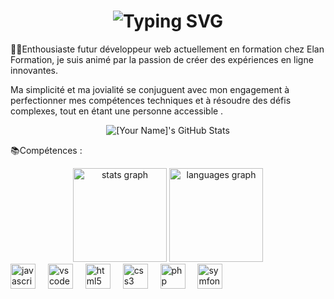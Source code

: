 ### 

<div align="center">
    <h1>
        <img src="https://readme-typing-svg.herokuapp.com?font=Jetbrains+mono&size=40&duration=3000&color=33FF33&center=true&vCenter=true&width=435&lines=Hello+World..;..I'm+Lucas;This+is..;..my+Github..;" alt="Typing SVG"/>
    </h1>
</div>

👨‍💻Enthousiaste  futur développeur web actuellement en formation chez Elan Formation, je suis animé par la passion de créer des expériences en ligne innovantes.

 Ma simplicité et ma jovialité se conjuguent avec mon engagement à perfectionner mes compétences techniques et à résoudre des défis complexes, tout en étant une personne accessible .


<div align="center">
    <img src="https://github-profile-summary-cards.vercel.app/api/cards/profile-details?username=LucasGiamberini&theme=github_dark" alt="[Your Name]'s GitHub Stats"/>
</div>

📚Compétences :


<div align="center">
  <img src="https://github-readme-stats.vercel.app/api?username=LucasGiamberini&hide_title=false&hide_rank=false&show_icons=true&include_all_commits=true&count_private=true&disable_animations=false&theme=dracula&locale=en&hide_border=false&order=1" height="150" alt="stats graph"  />
  <img src="https://github-readme-stats.vercel.app/api/top-langs?username=LucasGiamberini&locale=en&hide_title=false&layout=compact&card_width=320&langs_count=5&theme=dracula&hide_border=false&order=2" height="150" alt="languages graph"  />
</div>



<div align="left">
  <img src="https://cdn.jsdelivr.net/gh/devicons/devicon/icons/javascript/javascript-original.svg" height="40" alt="javascript logo"  />
  <img width="12" />
  <img src="https://cdn.jsdelivr.net/gh/devicons/devicon/icons/vscode/vscode-original.svg" height="40" alt="vscode logo"  />
  <img width="12" />
  <img src="https://cdn.jsdelivr.net/gh/devicons/devicon/icons/html5/html5-original.svg" height="40" alt="html5 logo"  />
  <img width="12" />
  <img src="https://cdn.jsdelivr.net/gh/devicons/devicon/icons/css3/css3-original.svg" height="40" alt="css3 logo"  />
  <img width="12" />
  <img src="https://cdn.jsdelivr.net/gh/devicons/devicon/icons/php/php-original.svg" height="40" alt="php logo"  />
  <img width="12" />
  <img src="https://cdn.jsdelivr.net/gh/devicons/devicon/icons/symfony/symfony-original.svg" height="40" alt="symfony logo"  />
</div>

###
